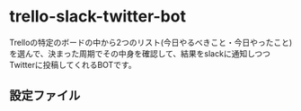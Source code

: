 # trello-slack-twitter-bot

Trelloの特定のボードの中から2つのリスト(今日やるべきこと・今日やったこと)を選んで、決まった周期でその中身を確認して、結果をslackに通知しつつTwitterに投稿してくれるBOTです。

## 設定ファイル
